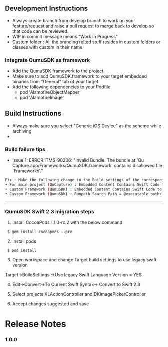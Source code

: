 ## Development Instructions
* Always create branch from develop branch to work on your feature/request and raise a pull request to merge back to develop so that code can be reviewed.
* WIP in commit message means "Work in Progress"
* Custom folder : All the branding relted stuff resides in custom folders or classes with custom in their name

### Integrate QumuSDK as framework
* Add the QumuSDK framework to the project.
* Make sure to add QumuSDK.framework to your target embedded binaries from "General" tab of your target.
* Add the following dependencies to your Podfile
    * pod 'AlamofireObjectMapper'
    * pod 'AlamofireImage'

## Build Instructions
* Always make sure you select "Generic iOS Device" as the scheme while archiving
* 
### Build failure tips
* Issue 1: ERROR ITMS-90206: "Invalid Bundle. The bundle at 'Qu Capture.app/Frameworks/QumuSDK.framework' contains disallowed file 'Frameworks'."
```sh
Fix : Make the following change in the Build settings of the corresponding targets
• For main project (QuCapture) : Embedded Content Contains Swift Code to YES
• Custom Framework (QumuSDK) : Embedded Content Contains Swift Code to NO
• Custom Framework (QumuSDK) : Runpath Search Path = @executable_path/../../Frameworks

```

***


### QumuSDK Swift 2.3 migration steps

1. Install CocoaPods 1.1.0-rc.2 with the below command

``` $ gem install cocoapods --pre```

2. Install pods

``` $ pod install```

3. Open workspace and change Target build settings to use legacy swift version

Target->BuildSettings ->Use legacy Swift Language Version = YES

4. Edit->Convert->To Current Swift Syntax-> Convert to Swift 2.3

5. Select projects XLActionController and DKImagePickerController

6. Accept changes suggested and save


# Release Notes
### 1.0.0


